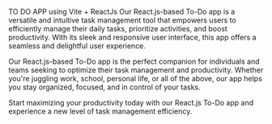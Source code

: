 TO DO APP using Vite + ReactJs
Our React.js-based To-Do app is a versatile and intuitive task management tool that empowers users to efficiently manage their daily tasks, prioritize activities, and boost productivity. With its sleek and responsive user interface, this app offers a seamless and delightful user experience.

Our React.js-based To-Do app is the perfect companion for individuals and teams seeking to optimize their task management and productivity. Whether you're juggling work, school, personal life, or all of the above, our app helps you stay organized, focused, and in control of your tasks.

Start maximizing your productivity today with our React.js To-Do app and experience a new level of task management efficiency.
